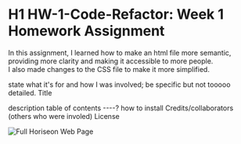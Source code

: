 # H1 HW-1-Code-Refactor: Week 1 Homework Assignment

In this assignment, I learned how to make an html file more semantic, providing more clarity and making it accessible to more people.  
I also made changes to the CSS file to make it more simplified. 

state what it's for and how I was involved; be specific but not tooooo detailed.
Title

description
table of contents ----?
how to install
Credits/collaborators (others who were involed)
License 

 
![Full Horiseon Web Page](assets/images/HoriseonWebPage.png "Horiseon Web Page") 